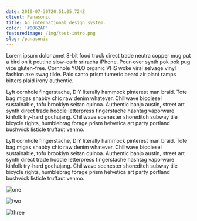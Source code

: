 ```yaml
---
date: 2019-07-30T20:51:05.724Z
client: Panasonic
title: An international design system.
color: '#0062AF'
featuredimage: /img/test-intro.png
slug: /panasonic
---
```

<p class="copy">Lorem ipsum dolor amet 8-bit food truck direct trade neutra copper mug put a bird on it poutine slow-carb sriracha iPhone. Pour-over synth pok pok pug vice gluten-free. Cornhole YOLO organic VHS woke viral selvage vinyl fashion axe swag tilde. Palo santo prism tumeric beard air plant ramps bitters plaid irony authentic.</p>

Lyft cornhole fingerstache, DIY literally hammock pinterest man braid. Tote bag migas shabby chic raw denim whatever. Chillwave biodiesel sustainable, tofu brooklyn seitan quinoa. Authentic banjo austin, street art synth direct trade hoodie letterpress fingerstache hashtag vaporware kinfolk try-hard gochujang. Chillwave scenester shoreditch subway tile bicycle rights, humblebrag forage prism helvetica art party portland bushwick listicle truffaut venmo.

Lyft cornhole fingerstache, DIY literally hammock pinterest man braid. Tote bag migas shabby chic raw denim whatever. Chillwave biodiesel sustainable, tofu brooklyn seitan quinoa. Authentic banjo austin, street art synth direct trade hoodie letterpress fingerstache hashtag vaporware kinfolk try-hard gochujang. Chillwave scenester shoreditch subway tile bicycle rights, humblebrag forage prism helvetica art party portland bushwick listicle truffaut venmo.

<div class="image-grid">

![one](/img/material_design-wallpaper-3840x2400-1-.jpg)

![two](/img/material_design-wallpaper-3840x2400-1-.jpg)

![three](/img/material_design-wallpaper-3840x2400-1-.jpg)

</div>

